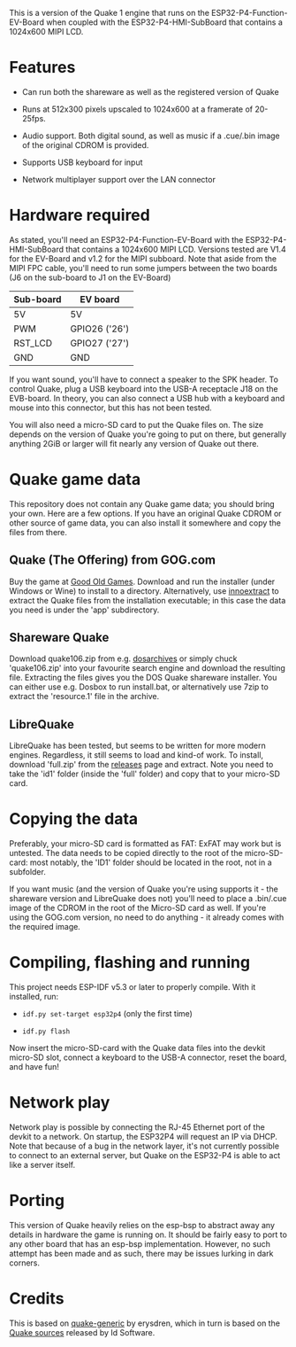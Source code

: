 This is a version of the Quake 1 engine that runs on the ESP32-P4-Function-EV-Board 
when coupled with the ESP32-P4-HMI-SubBoard that contains a 1024x600 MIPI LCD. 

Features
========

 * Can run both the shareware as well as the registered version of Quake

 * Runs at 512x300 pixels upscaled to 1024x600 at a framerate of 20-25fps.

 * Audio support. Both digital sound, as well as music if a .cue/.bin image of the
   original CDROM is provided.

 * Supports USB keyboard for input

 * Network multiplayer support over the LAN connector


Hardware required
=================

As stated, you'll need an ESP32-P4-Function-EV-Board with the ESP32-P4-HMI-SubBoard that 
contains a 1024x600 MIPI LCD. Versions tested are V1.4 for the EV-Board and v1.2 for the MIPI
subboard. Note that aside from the MIPI FPC cable, you'll need to run some jumpers between
the two boards (J6 on the sub-board to J1 on the EV-Board)

| Sub-board | EV board      |
| --------- | ------------- |
| 5V        | 5V            |
| PWM       | GPIO26 ('26') |
| RST_LCD   | GPIO27 ('27') |
| GND       | GND           |

If you want sound, you'll have to connect a speaker to the SPK header. To control Quake,
plug a USB keyboard into the USB-A receptacle J18 on the EVB-board. In theory, you can
also connect a USB hub with a keyboard and mouse into this connector, but this has not
been tested.

You will also need a micro-SD card to put the Quake files on. The size depends on the 
version of Quake you're going to put on there, but generally anything 2GiB or larger 
will fit nearly any version of Quake out there.

Quake game data
===============

This repository does not contain any Quake game data; you should bring your own. Here
are a few options. If you have an original Quake CDROM or other source of game
data, you can also install it somewhere and copy the files from there.

Quake (The Offering) from GOG.com
---------------------------------

Buy the game at [Good Old Games](https://www.gog.com/en/game/quake_the_offering). Download 
and run the installer (under Windows or Wine) to install to a directory. Alternatively, use 
[innoextract](https://constexpr.org/innoextract/) to extract the Quake files from the 
installation executable; in this case the data you need is under the 'app' subdirectory.

Shareware Quake
---------------

Download quake106.zip from e.g. [dosarchives](https://www.dosgamesarchive.com/file/quake/quake106/)
or simply chuck 'quake106.zip' into your favourite search engine and download the resulting
file. Extracting the files gives you the DOS Quake shareware installer. You can either use 
e.g. Dosbox to run install.bat, or alternatively use 7zip to extract the 'resource.1' file
in the archive.

LibreQuake
----------

LibreQuake has been tested, but seems to be written for more modern engines. Regardless, 
it still seems to load and kind-of work. To install, download 'full.zip' from the
[releases](https://github.com/lavenderdotpet/LibreQuake/releases) page and extract.
Note you need to take the 'id1' folder (inside the 'full' folder) and copy that to your
micro-SD card.

Copying the data
================

Preferably, your micro-SD card is formatted as FAT: ExFAT may work but is untested. The
data needs to be copied directly to the root of the micro-SD-card: most notably, the 'ID1'
folder should be located in the root, not in a subfolder.

If you want music (and the version of Quake you're using supports it - the shareware version
and LibreQuake does not) you'll need to place a .bin/.cue image of the CDROM in the root
of the Micro-SD card as well. If you're using the GOG.com version, no need to do anything - it 
already comes with the required image.

Compiling, flashing and running
===============================

This project needs ESP-IDF v5.3 or later to properly compile. With it installed, run:

- ``idf.py set-target esp32p4`` (only the first time)

- ``idf.py flash``

Now insert the micro-SD-card with the Quake data files into the devkit micro-SD slot,
connect a keyboard to the USB-A connector, reset the board, and have fun!


Network play
============

Network play is possible by connecting the RJ-45 Ethernet port of the devkit to a network.
On startup, the ESP32P4 will request an IP via DHCP. Note that because of a bug in the
network layer, it's not currently possible to connect to an external server, but Quake 
on the ESP32-P4 is able to act like a server itself.


Porting
=======

This version of Quake heavily relies on the esp-bsp to abstract away any details in hardware
the game is running on. It should be fairly easy to port to any other board that has an esp-bsp
implementation. However, no such attempt has been made and as such, there may be issues lurking
in dark corners.

Credits
=======

This is based on [quake-generic](https://github.com/erysdren/quakegeneric) by erysdren, which 
in turn is based on the [Quake sources](https://github.com/id-Software/Quake) released by 
Id Software.




